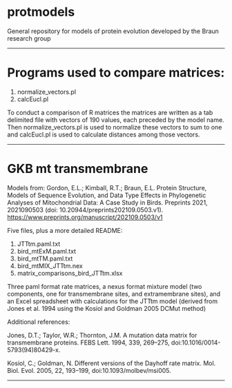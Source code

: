 # protmodels
General repository for models of protein evolution developed by the Braun research group

------------------------------------------------------------
# Programs used to compare matrices:

  1) normalize_vectors.pl
  2) calcEucl.pl

To conduct a comparison of R matrices the matrices are written as a tab delimited file with vectors of 190 values, each preceded by the model name. Then normalize_vectors.pl is used to normalize these vectors to sum to one and calcEucl.pl is used to calculate distances among those vectors.

------------------------------------------------------------
# GKB mt transmembrane

Models from:
Gordon, E.L.; Kimball, R.T.; Braun, E.L. Protein Structure, Models of Sequence Evolution, and Data Type Effects in Phylogenetic Analyses of Mitochondrial Data: A Case Study in Birds. Preprints 2021, 2021090503 (doi: 10.20944/preprints202109.0503.v1). https://www.preprints.org/manuscript/202109.0503/v1

Five files, plus a more detailed README:
  1) JTTtm.paml.txt
  2) bird_mtExM.paml.txt
  3) bird_mtTM.paml.txt
  4) bird_mtMIX_JTTtm.nex
  5) matrix_comparisons_bird_JTTtm.xlsx

Three paml format rate matrices, a nexus format mixture model (two components, one for transmembrane sites, and extramembrane sites), and an Excel spreadsheet with calculations for the JTTtm model (derived from Jones et al. 1994 using the Kosiol and Goldman 2005 DCMut method)

Additional references:

Jones, D.T.; Taylor, W.R.; Thornton, J.M. A mutation data matrix for transmembrane proteins. FEBS Lett. 1994, 339, 269–275, doi:10.1016/0014-5793(94)80429-x.

Kosiol, C.; Goldman, N. Different versions of the Dayhoff rate matrix. Mol. Biol. Evol. 2005, 22, 193–199, doi:10.1093/molbev/msi005.

------------------------------------------------------------

